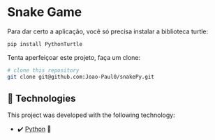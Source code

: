 # Snake Game

Para dar certo a aplicação, você só precisa instalar a biblioteca turtle:

```bash
pip install PythonTurtle
```

Tenta aperfeiçoar este projeto, faça um clone:

```bash
# clone this repository
git clone git@github.com:Joao-Paul0/snakePy.git
```

## 🚀 Technologies

This project was developed with the following technology:

- ✔️ [Python](https://www.python.org/) 🐍
